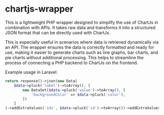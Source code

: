 # chartjs-wrapper
This is a lightweight PHP wrapper designed to simplify the use of ChartJs in combination with APIs. It takes raw data and transforms it into a structured JSON format that can be directly used with ChartJs.

This is especially useful in scenarios where data is retrieved dynamically via an API. The wrapper ensures the data is correctly formatted and ready for use, making it easier to generate charts such as line graphs, bar charts, and pie charts without additional processing. This helps to streamline the process of connecting a PHP backend to ChartJs on the frontend.

Example usage in Laravel:
```php
return response()->json(new Data(
    $data->pluck('label')->toArray(), [
        new DataSet($data->pluck('value')->toArray(), [
            'backgroundColor' => $data->pluck('color'),
        ])
    ]
)->addExtraValues('ids', $data->pluck('id')->toArray())->addExtraValues('person_ids', $data->pluck('person_id')->toArray()));
```